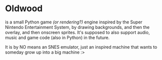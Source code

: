 # Oldwood
is a small Python game *(or rendering?)* engine inspired by the Super Nintendo Entertainment System, by drawing backgrounds, and then the overlay, and then onscreen sprites. It's supposed to also support audio, music and game code (also in Python) in the future.

It is by NO means an SNES emulator, just an inspired machine that wants to someday grow up into a big machine :>
